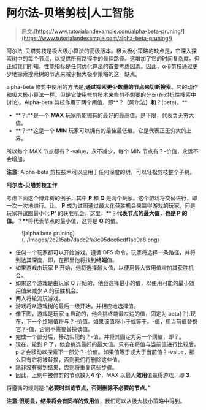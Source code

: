 # 阿尔法-贝塔剪枝|人工智能

> 原文:[https://www.tutorialandexample.com/alpha-beta-pruning/](https://www.tutorialandexample.com/alpha-beta-pruning/)

阿尔法-贝塔剪枝是极大极小算法的高级版本。极大极小策略的缺点是，它深入探索树中的每个节点，以提供所有路径中的最佳路径。这增加了它的时间复杂度。但正如我们所知，性能指标是任何优化算法的首要考虑因素。因此，α-β剪枝通过更少地探索搜索树的节点来减少极大极小策略的这一缺点。

alpha-beta 修剪中使用的方法是,**通过探索更少数量的节点来切断搜索**。它的动作和极大极小算法一样，但是它使用修剪技术来修剪不想要的分支(在对抗性搜索中讨论)。Alpha-beta 剪枝作用于两个阈值，即**？【阿尔法】**和**？(beta)。**

*   **？:**是一个 **MAX** 玩家所能拥有的最好的最高值。是下限，代表负无穷大值。
*   **？:**这是一个 **MIN** 玩家可以拥有的最佳最低值。它是代表正无穷大的上界。

所以每个 MAX 节点都有？-value，永不减少，每个 MIN 节点有？-价值，永远不会增加。

**注意:** Alpha-beta 剪枝技术可以应用于任何深度的树，可以轻松剪枝整个子树。

**阿尔法-贝塔剪枝工作**

考虑下面这个博弈树的例子，其中 **P** 和 **Q** 是两个玩家。这个游戏将交替进行，即一次一次地进行。让， **P** 成为试图通过最大化获胜机会来赢得游戏的玩家。问是玩家将试图最小化 **P'** 的获胜机会。这里，**？**代表节点的最大值，也是 **P** 的值。**？**将代表节点的最小值，这将是 **Q** 的值。

<figure class="aligncenter">![alpha beta pruning](../Images/2c215ab7dadc2fa3c05dee6cdf1ac0a8.png)</figure>

*   任何一个玩家都可以开始游戏。遵循 DFS 命令，玩家将选择一条路径，并将到达其深度，即，在那里他将找到**终端**值。
*   如果游戏由玩家 P 开始，他将选择最大值，以便用最大效用值增加其获胜机会。
*   如果这个游戏是由玩家 Q 开始的，他会选择最小的值，以便用可能的最小效用值来减少 A 的获胜机会。
*   两人将轮流玩游戏。
*   游戏将从游戏树的最后一级开始，并相应地选择值。
*   像下图，游戏是玩家 q 启动的，他会挑终端最左边的值，固定为 beta(？).现在，下一个终端值将与？-价值。如果该值将小于或等于。-值，用当前值替换它？-值，否则不需要替换该值。
*   完成一个部分后，移动实现的？-值，并将其固定为另一个阈值，即？。
*   现在，轮到 P 了，他会挑选最好的最大值。只有在将值与当前值进行比较后，p 才会移动以探索下一部分？-价值。如果值等于或大于当前值？-value，那么只有它将被替换，否则我们将删除这些值。
*   除非没有得到结果，否则将重复这些步骤。
*   因此，上例中被修剪的节点数为**4 个**，MAX 以最大**效用**值赢得游戏，即 **3**

将遵循的规则是:**“必要时浏览节点，否则删除不必要的节点。”**

**注意:**很明显，结果将会有同样的**效用**值，我们可以从极大极小策略中得到。